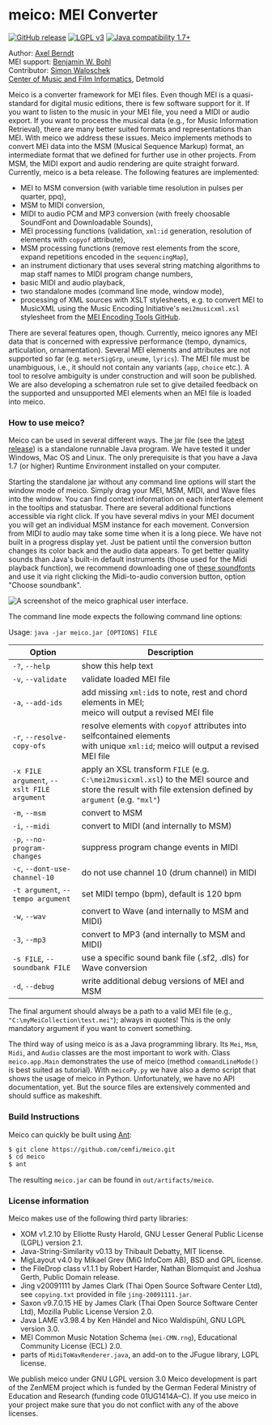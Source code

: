 # meico: MEI Converter
[![GitHub release](https://img.shields.io/github/release/cemfi/meico.svg)](https://github.com/cemfi/meico/releases/latest) [![LGPL v3](https://img.shields.io/github/license/cemfi/meico.svg)](https://github.com/cemfi/meico/blob/master/LICENSE) [![Java compatibility 1.7+](https://img.shields.io/badge/java-1.7%2B-blue.svg)](http://java.com)

Author: [Axel Berndt](https://github.com/axelberndt)<br>
MEI support: [Benjamin W. Bohl](https://github.com/bwbohl)<br>
Contributor: [Simon Waloschek](https://github.com/sonovice)<br>
[Center of Music and Film Informatics](http://www.cemfi.de/), Detmold

Meico is a converter framework for MEI files. Even though MEI is a quasi-standard for digital music editions, there is few software support for it. If you want to listen to the music in your MEI file, you need a MIDI or audio export. If you want to process the musical data (e.g., for Music Information Retrieval), there are many better suited formats and representations than MEI. With meico we address these issues. Meico implements methods to convert MEI data into the MSM (Musical Sequence Markup) format, an intermediate format that we defined for further use in other projects. From MSM, the MIDI export and audio rendering are quite straight forward. Currently, meico is a beta release. The following features are implemented:

- MEI to MSM conversion (with variable time resolution in pulses per quarter, ppq),
- MSM to MIDI conversion,
- MIDI to audio PCM and MP3 conversion (with freely choosable SoundFont and Downloadable Sounds),
- MEI processing functions (validation, `xml:id` generation, resolution of elements with `copyof` attribute),
- MSM processing functions (remove rest elements from the score, expand repetitions encoded in the `sequencingMap`),
- an instrument dictionary that uses several string matching algorithms to map staff names to MIDI program change numbers,
- basic MIDI and audio playback,
- two standalone modes (command line mode, window mode),
- processing of XML sources with XSLT stylesheets, e.g. to convert MEI to MusicXML using the Music Encoding Initiative's `mei2musicxml.xsl` stylesheet from the [MEI Encoding Tools GitHub](https://github.com/music-encoding/encoding-tools).

There are several features open, though. Currently, meico ignores any MEI data that is concerned with expressive performance (tempo, dynamics, articulation, ornamentation). Several MEI elements and attributes are not supported so far (e.g. `meterSigGrp`, `uneume`, `lyrics`). The MEI file must be unambiguous, i.e., it should not contain any variants (`app`, `choice` etc.). A tool to resolve ambiguity is under construction and will soon be published. We are also developing a schematron rule set to give detailed feedback on the supported and unsupported MEI elements when an MEI file is loaded into meico.

### How to use meico?

Meico can be used in several different ways. The jar file (see the [latest release](https://github.com/cemfi/meico/releases/latest)) is a standalone runnable Java program. We have tested it under Windows, Mac OS and Linux. The only prerequisite is that you have a Java 1.7 (or higher) Runtime Environment installed on your computer. 

Starting the standalone jar without any command line options will start the window mode of meico. Simply drag your MEI, MSM, MIDI, and Wave files into the window. You can find context information on each interface element in the tooltips and statusbar. There are several additional functions accessible via right click. If you have several mdivs in your MEI document you will get an individual MSM instance for each movement. Conversion from MIDI to audio may take some time when it is a long piece. We have not built in a progress display yet. Just be patient until the conversion button changes its color back and the audio data appears. To get better quality sounds than Java's built-in default instruments (those used for the Midi playback function), we recommend downloading one of [these soundfonts](https://sourceforge.net/projects/androidframe/files/soundfonts/) and use it via right clicking the Midi-to-audio conversion button, option "Choose soundbank". 

![A screenshot of the meico graphical user interface.](https://raw.githubusercontent.com/cemfi/meico/master/figures/meico-screenshot.png)

The command line mode expects the following command line options:

Usage: `java -jar meico.jar [OPTIONS] FILE`

| Option                            | Description                                                                                                                         |
|-----------------------------------|-------------------------------------------------------------------------------------------------------------------------------------|
| `-?`, `--help`                    | show this help text                                                                                                                 |
| `-v`, `--validate`                | validate loaded MEI file                                                                                                            |
| `-a`, `--add-ids`                 | add missing `xml:id`s to note, rest and chord elements in MEI;<br>meico will output a revised MEI file                              |
| `-r`, `--resolve-copy-ofs`        | resolve elements with `copyof` attributes into selfcontained elements<br>with unique `xml:id`; meico will output a revised MEI file |
| `-x FILE argument`, `--xslt FILE argument` | apply an XSL transform `FILE` (e.g. `C:\mei2musicxml.xsl`) to the MEI source and store the result with file extension defined by `argument` (e.g. `"mxl"`) |
| `-m`, `--msm`                     | convert to MSM                                                                                                                      |
| `-i`, `--midi`                    | convert to MIDI (and internally to MSM)                                                                                             |
| `-p`, `--no-program-changes`      | suppress program change events in MIDI                                                                                              |
| `-c`, `--dont-use-channel-10`     | do not use channel 10 (drum channel) in MIDI                                                                                        |
| `-t argument`, `--tempo argument` | set MIDI tempo (bpm), default is 120 bpm                                                                                            |
| `-w`, `--wav`                     | convert to Wave (and internally to MSM and MIDI)                                                                                    |
| `-3`, `--mp3`                     | convert to MP3 (and internally to MSM and MIDI)                                                                                     |
| `-s FILE`, `--soundbank FILE`     | use a specific sound bank file (.sf2, .dls) for Wave conversion                                                                     |
| `-d`, `--debug`                   | write additional debug versions of MEI and MSM                                                                                      |


The final argument should always be a path to a valid MEI file (e.g., `"C:\myMeiCollection\test.mei"`); always in quotes! This is the only mandatory argument if you want to convert something.

The third way of using meico is as a Java programming library. Its `Mei`, `Msm`, `Midi`, and `Audio` classes are the most important to work with. Class `meico.app.Main` demonstrates the use of meico (method `commandLineMode()` is best suited as tutorial). With `meicoPy.py` we have also a demo script that shows the usage of meico in Python. Unfortunately, we have no API documentation, yet. But the source files are extensively commented and should suffice as makeshift.

### Build Instructions

Meico can quickly be built using [Ant](http://ant.apache.org/):
```bash
$ git clone https://github.com/cemfi/meico.git
$ cd meico
$ ant
```
The resulting `meico.jar` can be found in `out/artifacts/meico`.

### License information

Meico makes use of the following third party libraries:
- XOM v1.2.10 by Elliotte Rusty Harold, GNU Lesser General Public License (LGPL) version 2.1.
- Java-String-Similarity v0.13 by Thibault Debatty, MIT license.
- MigLayout v4.0 by Mikael Grev (MiG InfoCom AB), BSD and GPL license.
- the FileDrop class v1.1.1 by Robert Harder, Nathan Blomquist and Joshua Gerth, Public Domain release.
- Jing v20091111 by James Clark (Thai Open Source Software Center Ltd), see `copying.txt` provided in file `jing-20091111.jar`.
- Saxon v9.7.0.15 HE by James Clark (Thai Open Source Software Center Ltd), Mozilla Public License Version 2.0.
- Java LAME v3.98.4 by Ken Händel and Nico Waldispühl, GNU LGPL version 3.0.
- MEI Common Music Notation Schema (`mei-CMN.rng`), Educational Community License (ECL) 2.0.
- parts of `MidiToWavRenderer.java`, an add-on to the JFugue library, LGPL license.

We publish meico under GNU LGPL version 3.0 Meico development is part of the ZenMEM project which is funded by the German Federal Ministry of Education and Research (funding code 01UG1414A–C).
If you use meico in your project make sure that you do not conflict with any of the above licenses.

